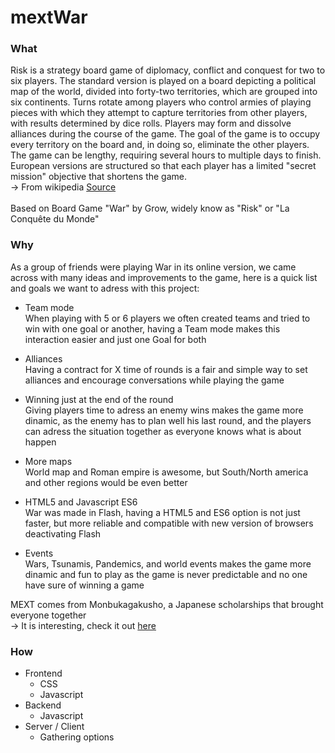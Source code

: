 # mextWar

### What

Risk is a strategy board game of diplomacy, conflict and conquest for two to six players. The standard version is played on a board depicting a political map of the world, divided into forty-two territories, which are grouped into six continents. Turns rotate among players who control armies of playing pieces with which they attempt to capture territories from other players, with results determined by dice rolls. Players may form and dissolve alliances during the course of the game. The goal of the game is to occupy every territory on the board and, in doing so, eliminate the other players. The game can be lengthy, requiring several hours to multiple days to finish. European versions are structured so that each player has a limited "secret mission" objective that shortens the game.
<br>
-> From wikipedia <a href="https://en.wikipedia.org/wiki/Risk_(game)">Source</a>
<br><br>
Based on Board Game "War" by Grow, widely know as "Risk" or "La Conquête du Monde"

### Why

As a group of friends were playing War in its online version, we came across with many ideas and improvements to the game, here is a quick list and goals we want to adress with this project:

- Team mode <br>
  When playing with 5 or 6 players we often created teams and tried to win with one goal or another, having a   Team mode makes this interaction easier and just one Goal for both
  
- Alliances <br>
  Having a contract for X time of rounds is a fair and simple way to set alliances and encourage conversations   while playing the game
  
- Winning just at the end of the round <br>
  Giving players time to adress an enemy wins makes the game more dinamic, as the enemy has to plan well his     last round, and the players can adress the situation together as everyone knows what is about happen
  
- More maps <br>
  World map and Roman empire is awesome, but South/North america and other regions would be even better
  
- HTML5 and Javascript ES6 <br>
  War was made in Flash, having a HTML5 and ES6 option is not just faster, but more reliable and compatible     with new version of browsers deactivating Flash
  
- Events <br>
  Wars, Tsunamis, Pandemics, and world events makes the game more dinamic and fun to play as the game is never   predictable and no one have sure of winning a game

MEXT comes from Monbukagakusho, a Japanese scholarships that brought everyone together
<br>
-> It is interesting, check it out <a href="https://en.wikipedia.org/wiki/Monbukagakusho_Scholarship">here</a>

### How

- Frontend
  - CSS
  - Javascript
- Backend 
  - Javascript
- Server / Client
  - Gathering options
